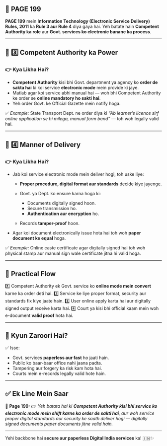 ## 📄 **PAGE 199**

**PAGE 199** mein **Information Technology (Electronic Service Delivery) Rules, 2011** ka **Rule 3 aur Rule 4** diya gaya hai.
Yeh batate hain **Competent Authority ka role** aur **Govt. services ko electronic banane ka process**.

---

## 🔹 **3️⃣ Competent Authority ka Power**

### 👉 Kya Likha Hai?

* **Competent Authority** kisi bhi Govt. department ya agency ko **order de sakta hai** ki koi service **electronic mode** mein provide ki jaye.
* Matlab agar koi service abhi manual hai — woh bhi Competent Authority ke order se **online mandatory ho sakti hai**.
* Yeh order Govt. ke Official Gazette mein notify hoga.

✅ *Example:* State Transport Dept. ne order diya ki *“Ab learner’s licence sirf online application se hi milega, manual form band”* — toh woh legally valid hai.

---

## 🔹 **4️⃣ Manner of Delivery**

### 👉 Kya Likha Hai?

* Jab koi service electronic mode mein deliver hogi, toh uske liye:

  * **Proper procedure, digital format aur standards** decide kiye jayenge.
  * Govt. ya Dept. ko ensure karna hoga ki:

    * Documents digitally signed hoon.
    * Secure transmission ho.
    * **Authentication aur encryption** ho.
  * Records **tamper-proof** hoon.
* Agar koi document electronically issue hota hai toh woh **paper document ke equal** hoga.

✅ *Example:* Online caste certificate agar digitally signed hai toh woh physical stamp aur manual sign wale certificate jitna hi valid hoga.

---

## 🧩 **Practical Flow**

1️⃣ Competent Authority ek Govt. service ko **online mode mein convert** karne ka order deti hai.
2️⃣ Service ke liye proper format, security aur standards fix kiye jaate hain.
3️⃣ User online apply karta hai aur digitally signed output receive karta hai.
4️⃣ Court ya kisi bhi official kaam mein woh e-document **valid proof** hota hai.

---

## 🔹 **Kyun Zaroori Hai?**

✅ Isse:

* Govt. services **paperless aur fast** ho jaati hain.
* Public ko baar-baar office nahi jaana padta.
* Tampering aur forgery ka risk kam hota hai.
* Courts mein e-records legally valid hote hain.

---

## ✅ **Ek Line Mein Saar**

📌 **Page 199:**
👉 *Yeh batata hai ki **Competent Authority kisi bhi service ko electronic mode mein shift karne ka order de sakti hai**, aur woh service proper digital standards aur security ke saath deliver hogi — digitally signed documents paper documents jitne valid hain.*

---

Yehi backbone hai **secure aur paperless Digital India services** ka! 🇮🇳✨
